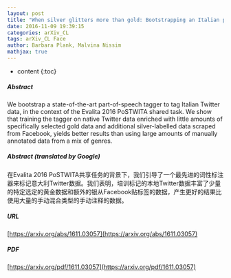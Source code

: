 ```yaml
---
layout: post
title: "When silver glitters more than gold: Bootstrapping an Italian part-of-speech tagger for Twitter"
date: 2016-11-09 19:39:15
categories: arXiv_CL
tags: arXiv_CL Face
author: Barbara Plank, Malvina Nissim
mathjax: true
---
```


* content
{:toc}

##### Abstract
We bootstrap a state-of-the-art part-of-speech tagger to tag Italian Twitter data, in the context of the Evalita 2016 PoSTWITA shared task. We show that training the tagger on native Twitter data enriched with little amounts of specifically selected gold data and additional silver-labelled data scraped from Facebook, yields better results than using large amounts of manually annotated data from a mix of genres.

##### Abstract (translated by Google)
在Evalita 2016 PoSTWITA共享任务的背景下，我们引导了一个最先进的词性标注器来标记意大利Twitter数据。我们表明，培训标记的本地Twitter数据丰富了少量的特定选定的黄金数据和额外的银从Facebook贴标签的数据，产生更好的结果比使用大量的手动混合类型的手动注释的数据。

##### URL
[https://arxiv.org/abs/1611.03057](https://arxiv.org/abs/1611.03057)

##### PDF
[https://arxiv.org/pdf/1611.03057](https://arxiv.org/pdf/1611.03057)

